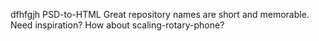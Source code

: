 dfhfgjh PSD-to-HTML
Great repository names are short and memorable. Need inspiration? How about scaling-rotary-phone?

